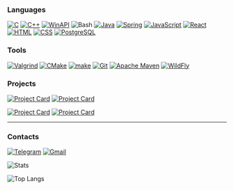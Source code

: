### Languages

[![C](https://img.shields.io/badge/C-0c0b1b?style=for-the-badge&logo=c&logoColor=a8b9cc)](https://github.com/PotatoCoder228)
[![C++](https://img.shields.io/badge/C++-0c0b1b?style=for-the-badge&logo=c%2B%2B&logoColor=ee82ee)](https://github.com/PotatoCoder228)
[![WinAPI](https://img.shields.io/static/v1?style=for-the-badge&message=WinAPI&color=0B0A1A&logo=Microsoft&logoColor=4169E1&label=)](https://github.com/PotatoCoder228)
![Bash](https://img.shields.io/static/v1?style=for-the-badge&message=Bash&color=0B0A1A&logo=GNU+Bash&logoColor=808080&label=)
[![Java](https://img.shields.io/badge/java-%230B0A1A.svg?style=for-the-badge&logo=openjdk&logoColor=red)](https://github.com/PotatoCoder228)
[![Spring](https://img.shields.io/badge/Spring-0c0b1b?style=for-the-badge&logo=spring&logoColor=5fb92e)](https://github.com/PotatoCoder228)
[![JavaScript](https://img.shields.io/badge/JavaScript-0c0b1b?style=for-the-badge&logo=javascript&logoColor=f7e018)](https://github.com/PotatoCoder228)
[![React](https://img.shields.io/badge/React-0c0b1b?style=for-the-badge&logo=react&logoColor=61dbfb)](https://github.com/PotatoCoder228)
[![HTML](https://img.shields.io/badge/HTML-0c0b1b?style=for-the-badge&logo=html5&logoColor=e54c21)](https://github.com/PotatoCoder228)
[![CSS](https://img.shields.io/badge/CSS-0c0b1b?style=for-the-badge&logo=css3&logoColor=214ce5)](https://github.com/PotatoCoder228)
[![PostgreSQL](https://img.shields.io/badge/PostgreSQL-0c0b1b?style=for-the-badge&logo=postgresql&logoColor=2f6792)](https://github.com/PotatoCoder228)

### Tools
[![Valgrind](https://img.shields.io/badge/Valgrind-0c0b1b?style=for-the-badge&logo=valgrind&logoColor=a8b9cc)](https://github.com/PotatoCoder228)
[![CMake](https://img.shields.io/badge/CMake-0c0b1b?style=for-the-badge&logo=cmake&logoColor=white)](https://github.com/PotatoCoder228)
[![make](https://img.shields.io/badge/make-0c0b1b?style=for-the-badge&logo=make&logoColor=white)](https://github.com/PotatoCoder228)
[![Git](https://img.shields.io/badge/Git-0c0b1b?style=for-the-badge&logo=Git&logoColor=FF4500)](https://github.com/PotatoCoder228)
[![Apache Maven](https://img.shields.io/badge/Apache%20Maven-0c0b1b?style=for-the-badge&logo=Apache+Maven&logoColor=FF7F50&message=Apache+Maven)](https://github.com/PotatoCoder228)
[![WildFly](https://img.shields.io/badge/WildFly-0c0b1b?style=for-the-badge&logo=WildFly&logoColor=FF4500)](https://github.com/PotatoCoder228)

### Projects
[![Project Card](https://github-readme-stats.vercel.app/api/pin/?username=PotatoCoder228&repo=ImaqliqTestTask&theme=radical&show_owner=true)](https://github.com/PotatoCoder228/ImaqliqTestTask)
[![Project Card](https://github-readme-stats.vercel.app/api/pin/?username=PotatoCoder228&repo=InternTask&theme=radical&show_owner=true)](https://github.com/PotatoCoder228/InternTask)

[![Project Card](https://github-readme-stats.vercel.app/api/pin/?username=PotatoCoder228&repo=Syntacore_Intern_Task&theme=radical&show_owner=true)](https://github.com/PotatoCoder228/Syntacore_Intern_Task)
[![Project Card](https://github-readme-stats.vercel.app/api/pin/?username=PotatoCoder228&repo=Lab_7&theme=radical&show_owner=true)](https://github.com/PotatoCoder228/Lab_7)

---

### Contacts
[![Telegram](https://img.shields.io/badge/Telegram-0c0b1b?style=for-the-badge&logo=telegram&logoColor=1d9bd7)](https://t.me/Toksik_s_VT)
[![Gmail](https://img.shields.io/badge/Gmail-0c0b1b?style=for-the-badge&logo=gmail&logoColor=red)](mailto:sasha.atalyan@gmail.com)

![Stats](https://github-readme-stats.vercel.app/api?username=PotatoCoder228&theme=radical)

![Top Langs](https://github-readme-stats.vercel.app/api/top-langs/?username=PotatoCoder228&layout=compact&theme=radical)
